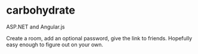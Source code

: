 carbohydrate
============

ASP.NET and Angular.js

Create a room, add an optional password, give the link to friends. Hopefully easy enough to figure out on your own.
